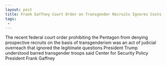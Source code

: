 ```yaml
---
layout: post
title: Frank Gaffney Court Order on Transgender Recruits Ignores Costs of Medical Procedures and Effect on Military Deployments
tags:
 -
---
```

The recent federal court order prohibiting the Pentagon from denying prospective recruits on the basis of transgenderism was an act of judicial overreach that ignored the legitimate questions President Trump understood barred transgender troops said Center for Security Policy President Frank Gaffney
